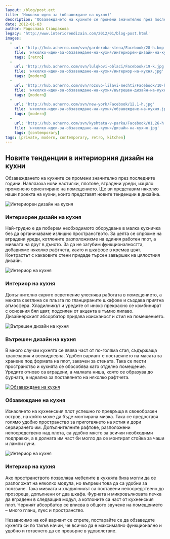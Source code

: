 ```yaml
---
layout: /blog/post.ect
title: 'Няколко идеи за (обзавеждане на кухня)'
description: 'Обзавеждането на кухните се промени значително през последните години. Навлязоха нови настилки, плотове, вградени уреди, изцяло променено ориентиране на помещението. Ще ви представим няколко наши проекта на кухни, които представят новите тенденции в дизайна.'
date: 2012-01-03
author: Радослава Ставракова
legacy: 'http://www.interiorendizain.com/2012/01/blog-post.html'
images:
  -
    url: 'http://hub.acherno.com/svn/garderoba-stena/Facebook/28-h.bmp'
    file: 'няколко-идеи-за-обзавеждане-на-кухня/интериорен-дизайн-на-кухня.jpg'
    tags: [retro]
  -
    url: 'http://hub.acherno.com/svn/lulqkovi-oblaci/Facebook/19-k.jpg'
    file: 'няколко-идеи-за-обзавеждане-на-кухня/интериор-на-кухня.jpg'
    tags: [modern]
  -
    url: 'http://hub.acherno.com/svn/rozovo-lilavi-mechti/Facebook/10-h.jpg'
    file: 'няколко-идеи-за-обзавеждане-на-кухня/вътрешен-дизайн-на-кухня.jpg'
    tags: [modern]
  -
    url: 'http://hub.acherno.com/svn/new-york/Facebook/12.1-h.jpg'
    file: 'няколко-идеи-за-обзавеждане-на-кухня/обзавеждане-на-кухня.jpg'
    tags: [modern]
  -
    url: 'http://hub.acherno.com/svn/kyshtata-v-parka/Facebook/01.26-h.jpg'
    file: 'няколко-идеи-за-обзавеждане-на-кухня/дизайн-на-кухня.jpg'
    tags: [contemporary]
tags: [private, modern, contemporary, retro, kitchen]
---
```

## Новите тенденции в **интериорния дизайн** на кухни
Обзавеждането на кухните се промени значително през последните години. Навлязоха нови настилки, плотове, вградени уреди, изцяло променено ориентиране на помещението. Ще ви представим няколко наши проекта на кухни, които представят новите тенденции в дизайна.

![Интериорен дизайн на кухня](няколко-идеи-за-обзавеждане-на-кухня/интериорен-дизайн-на-кухня.jpg)
### Интериорен дизайн на **кухня**

Най-трудно е да поберем необходимото оборудване в малка кухничка без да органичаваме излишно пространството. За целта се спряхме на вградени уреди, котлоните разположихме на единия работен плот, а мивката на друг в дъното. За да не загубим функционалността, добавихме няколко рафтчета, както и шкафове в кремав цвят. Контрастът с какаовите стени придаде търсен завършек на цялостния дизайн.

![Интериор на кухня](няколко-идеи-за-обзавеждане-на-кухня/интериор-на-кухня.jpg)
### Интериор на **кухня**

Допълнително скрито осветление улеснява работата в помещението, а меката светлина се плъзга по гланцираните шкафове и създава приятна атмосфера. Хладилникът и уредите от инокс прекрасно се комбинират с основния бял цвят, подсилен от акцента в тъмно лилаво. Дизайнерският абсорбатор придава изисканост и стил на помещението.

![Вътрешен дизайн на кухня](няколко-идеи-за-обзавеждане-на-кухня/вътрешен-дизайн-на-кухня.jpg)
### Вътрешен дизайн на **кухня**

В много случаи кухнята се явява част от по-голяма стая, съдържаща трапезария и всекидневна. Удобен вариант е поставянето на масата за хранене под формата на плот, закачен за стената. Така се пести пространство и кухнята се обособява като отделно помещение. Уредите отново са вградени, а малката ниша, която се образува до фурната,  е идеална за поставянето на няколко рафтчета.

[![Обзавеждане на кухня](няколко-идеи-за-обзавеждане-на-кухня/обзавеждане-на-кухня.jpg)](http://acherno.bg/интериорен-дизайн/апартамент/ню-йорк/интериорен-дизайн.html)
### Обзавеждане на **кухня**

Изнасянето на кухненския плот успешно го превръща в своеобразен остров, на който може да бъде монтирана мивка. Така се предоставя голямо удобно пространство за приготвянето на ястия и дори сервирането им. Допълнителните рафтове, разположени непосредствено над плота, са удобно място за всички необходими подправки, а в долната им част би могло да се монтират стойка за чаши и лампи луни.

![Интериор на кухня](няколко-идеи-за-обзавеждане-на-кухня/дизайн-на-кухня.jpg)
### Интериор на **кухня**

Ако пространството позволява мебелите в кухнята биха могли да се разположат на няколко модула, но въпреки това да са удобни за ползване. Така мивката и хладилникът са поставени непосредствено до прозореца, допълнени от два шкафа. Фурната и микровълновата печка да вградени в следващия модул, а котлоните са част от кухненския плот. Черният абсорбатор се вписва в общото звучене на помещението – много гланц, лукс и пространство.

Независимо на кой вариант се спрете, постарайте се да обзаведете кухнята си по такъв начин, че всичко да е максимално функционално и удобно и готвенето да се превърне в удоволствие.